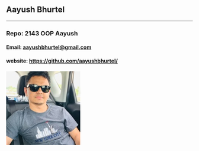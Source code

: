 ## Aayush Bhurtel ###
-------------------------------------------------------------------------------------------------------------------------------------------
### Repo: 2143 OOP Aayush
#### Email: aayushbhurtel@gmail.com #### 
#### website: https://github.com/aayushbhurtel/ ####
#### ![](https://github.com/aayushbhurtel/2143-OOP-Aayush/blob/main/aayush.jpeg) ####

